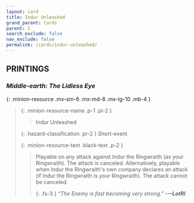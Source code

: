 ```yaml
---
layout: card
title: Indur Unleashed
grand_parent: Cards
parent: I
search_exclude: false
nav_exclude: false
permalink: /cards/indur-unleashed/
---
```


## PRINTINGS


### _Middle-earth: The Lidless Eye_

{: .minion-resource .mx-sm-6 .mx-md-8 .mx-lg-10 .mb-4 }
> {: .minion-resource-name .p-1 .pl-2 }
> > <div class="hazard-mp"></div>
> > <div class="card-name">Indur Unleashed</div>
>
> {: .hazard-classification .pr-2 }
> Short-event
>
> {: .minion-resource-text .black-text .p-2 }
> > Playable on any attack against Indur the Ringwraith (as your Ringwraith). The attack is canceled. Alternatively, playable when Indur the Ringwraith's own company declares an attack (if Indur the Ringwraith is your Ringwraith). The attack cannot be canceled. 
> > 
> > {: .fs-3 } 
> > _“The Enemy is fast becoming very strong."_ ***---&#65279;LotRI*** 
> 
